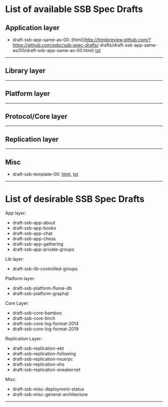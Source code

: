 # List of available SSB Spec Drafts

## Application layer

- draft-ssb-app-same-as-00:
[html](http://htmlpreview.github.com/?https://github.com/ssbc/ssb-spec-drafts/ drafts/draft-ssb-app-same-as/00/draft-ssb-app-same-as-00.html)
  [txt](http://htmlpreview.github.com/?draft-ssb-app-same-as/00/draft-ssb-app-same-as-00.txt)


---

## Library layer

---

## Platform layer

---

## Protocol/Core layer

---

## Replication layer

---

## Misc

- draft-ssb-template-00:
  [html](template/00/draft-ssb-template-00.html),
  [txt](template/00/draft-ssb-template-00.txt)


---
# List of desirable SSB Spec Drafts

App layer:
- draft-ssb-app-about
- draft-ssb-app-books
- draft-ssb-app-chat
- draft-ssb-app-chess
- draft-ssb-app-gathering
- draft-ssb-app-private-groups

Lib layer:
- draft-ssb-lib-controlled-groups

Platform layer:
- draft-ssb-platform-flume-db
- draft-ssb-platform-graphql

Core Layer:
- draft-ssb-core-bamboo
- draft-ssb-core-birch
- draft-ssb-core-log-format-2014
- draft-ssb-core-log-format-2019

Replication Layer:
- draft-ssb-replication-ebt
- draft-ssb-replication-following
- draft-ssb-replication-muxrpc
- draft-ssb-replication-shs
- draft-ssb-replication-sneakernet

Misc:
- draft-ssb-misc-deployment-status
- draft-ssb-misc-general-architecture

---
